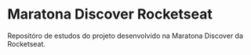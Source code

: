 # Maratona Discover Rocketseat

Repositóro de estudos do projeto desenvolvido na Maratona Discover da Rocketseat.